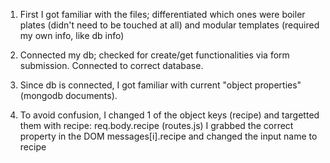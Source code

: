 1. First I got familiar with the files; differentiated which ones were boiler plates (didn't need to be touched at all) and modular templates (required my own info, like db info)

2. Connected my db; checked for create/get functionalities via form submission. Connected to correct database.

3. Since db is connected, I got familiar with current "object properties" (mongodb documents).

4. To avoid confusion, I changed 1 of the object keys (recipe) and targetted them with recipe: req.body.recipe (routes.js) I grabbed the correct property in the DOM messages[i].recipe and changed the input name to recipe
